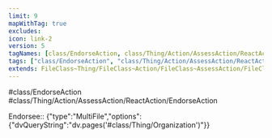 ```yaml
---
limit: 9
mapWithTag: true
excludes:
icon: link-2
version: 5
tagNames: [class/EndorseAction, class/Thing/Action/AssessAction/ReactAction/EndorseAction, schema-org/EndorseAction]
tags: ["class/EndorseAction", "class/Thing/Action/AssessAction/ReactAction/EndorseAction"]
extends: FileClass~Thing/FileClass~Action/FileClass~AssessAction/FileClass~ReactAction
---
```


#class/EndorseAction
#class/Thing/Action/AssessAction/ReactAction/EndorseAction

Endorsee:: {"type":"MultiFile","options":{"dvQueryString":"dv.pages('#class/Thing/Organization')"}}

